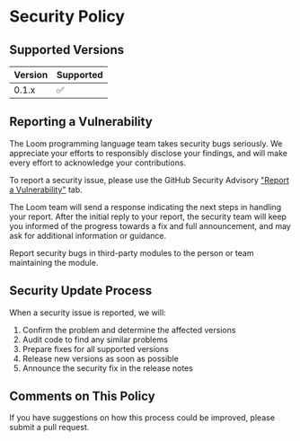 # Security Policy

## Supported Versions

| Version | Supported          |
| ------- | ------------------ |
| 0.1.x   | :white_check_mark: |

## Reporting a Vulnerability

The Loom programming language team takes security bugs seriously. We appreciate your efforts to responsibly disclose your findings, and will make every effort to acknowledge your contributions.

To report a security issue, please use the GitHub Security Advisory ["Report a Vulnerability"](https://github.com/chrischtel/loom/security/advisories/new) tab.

The Loom team will send a response indicating the next steps in handling your report. After the initial reply to your report, the security team will keep you informed of the progress towards a fix and full announcement, and may ask for additional information or guidance.

Report security bugs in third-party modules to the person or team maintaining the module.

## Security Update Process

When a security issue is reported, we will:

1. Confirm the problem and determine the affected versions
2. Audit code to find any similar problems  
3. Prepare fixes for all supported versions
4. Release new versions as soon as possible
5. Announce the security fix in the release notes

## Comments on This Policy

If you have suggestions on how this process could be improved, please submit a pull request.